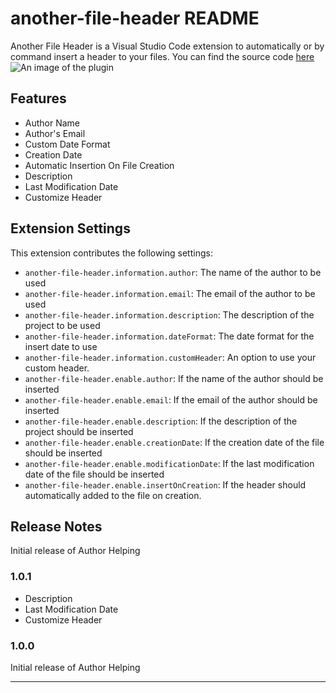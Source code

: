 # another-file-header README

Another File Header is a Visual Studio Code extension to automatically or by command insert a header to your files.
You can find the source code [here](https://github.com/JustSxm/another-file-header)
![An image of the plugin](https://i.imgur.com/DTqxWOh.png)

## Features

- Author Name
- Author's Email
- Custom Date Format
- Creation Date
- Automatic Insertion On File Creation
- Description
- Last Modification Date
- Customize Header

## Extension Settings

This extension contributes the following settings:

- `another-file-header.information.author`: The name of the author to be used
- `another-file-header.information.email`: The email of the author to be used
- `another-file-header.information.description`: The description of the project to be used
- `another-file-header.information.dateFormat`: The date format for the insert date to use
- `another-file-header.information.customHeader`: An option to use your custom header.
- `another-file-header.enable.author`: If the name of the author should be inserted
- `another-file-header.enable.email`: If the email of the author should be inserted
- `another-file-header.enable.description`: If the description of the project should be inserted
- `another-file-header.enable.creationDate`: If the creation date of the file should be inserted
- `another-file-header.enable.modificationDate`: If the last modification date of the file should be inserted
- `another-file-header.enable.insertOnCreation`: If the header should automatically added to the file on creation.

## Release Notes

Initial release of Author Helping

### 1.0.1

- Description
- Last Modification Date
- Customize Header

### 1.0.0

Initial release of Author Helping

---
